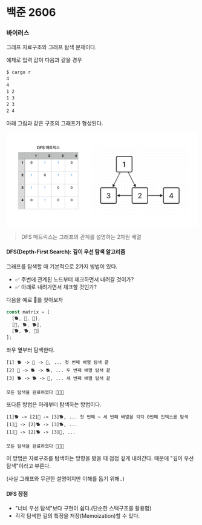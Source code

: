 # 백준 2606

### 바이러스

그래프 자료구조와 그래프 탐색 문제이다.

예제로 입력 값이 다음과 같을 경우

```bash
$ cargo r
4
4
1 2
1 3
2 3
2 4
```

아래 그림과 같은 구조의 그래프가 형성된다.

![example](./example.png)

>DFS 매트릭스는 그래프의 관계를 설명하는 2차원 배열

#### DFS(Depth-First Search): 깊이 우선 탐색 알고리즘

그래프를 탐색할 때 기본적으로 2가지 방법이 있다.

- ✅ 주변에 관계된 노드부터 체크하면서 내려갈 것이가?
- ✅ 아래로 내려가면서 체크할 것인가?

다음을 예로 🐥를 찾아보자

```javascript
const matrix = [
  [🐕, 🐥, 🐥],
  [🐥, 🐕, 🐕],
  [🐕, 🐕, 🐥]
];
```

좌우 옆부터 탐색한다.

```
[1] 🐕 -> 🐥 -> 🐥, ... 첫 번째 배열 탐색 끝
[2] 🐥 -> 🐕 -> 🐕, ... 두 번째 배열 탐색 끝
[3] 🐕 -> 🐕 -> 🐥, ... 세 번째 배열 탐색 끝

모든 탐색을 완료하였다 🐥🐥🐥
```

또다른 방법은 아래부터 탐색하는 방법이다.

```
[1]🐕 -> [2]🐥 -> [3]🐕, ... 첫 번째 ~ 세 번째 배열을 각각 0번째 인덱스를 탐색
[1]🐥 -> [2]🐕 -> [3]🐕, ...
[1]🐥 -> [2]🐕 -> [3]🐥, ...

모든 탐색을 완료하였다 🐥🐥🐥
```

이 방법은 자료구조를 탐색하는 방향을 봤을 때 점점 깊게 내려간다. 때문에 "깊이 우선 탐색"이라고 부른다.

(사실 그래프와 무관한 설명이지만 이해를 돕기 위해..)

#### DFS 장점

- "너비 우선 탐색"보다 구현이 쉽다.(단순한 스택구조를 활용함)
- 각각 탐색한 길의 특징을 저장(Memoization)할 수 있다.

